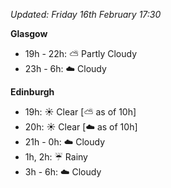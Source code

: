 *Updated: Friday 16th February 17:30*

**Glasgow**

* 19h - 22h: :partly_sunny: Partly Cloudy
* 23h - 6h: :cloud: Cloudy

**Edinburgh**

* 19h: :sunny: Clear [:partly_sunny: as of 10h]
* 20h: :sunny: Clear [:cloud: as of 10h]
* 21h - 0h: :cloud: Cloudy
* 1h, 2h: :umbrella: Rainy
* 3h - 6h: :cloud: Cloudy
